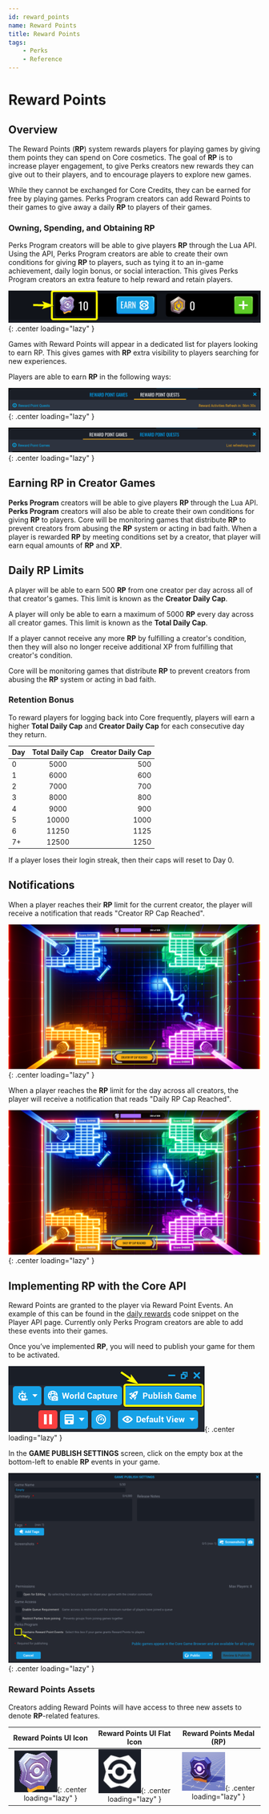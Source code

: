 ```yaml
---
id: reward_points
name: Reward Points
title: Reward Points
tags:
    - Perks
    - Reference
---
```


# Reward Points

## Overview

The Reward Points (**RP**) system rewards players for playing games by giving them points they can spend on Core cosmetics. The goal of **RP** is to increase player engagement, to give Perks creators new rewards they can give out to their players, and to encourage players to explore new games.

While they cannot be exchanged for Core Credits, they can be earned for free by playing games. Perks Program creators can add Reward Points to their games to give away a daily **RP** to players of their games.

### Owning, Spending, and Obtaining RP

Perks Program creators will be able to give players **RP** through the Lua API. Using the API, Perks Program creators are able to create their own conditions for giving **RP** to players, such as tying it to an in-game achievement, daily login bonus, or social interaction. This gives Perks Program creators an extra feature to help reward and retain players.

![RP Wallet](../../img/RewardPointsReference/RP_Wallet.png){: .center loading="lazy" }

Games with Reward Points will appear in a dedicated list for players looking to earn RP. This gives games with **RP** extra visibility to players searching for new experiences.

Players are able to earn **RP** in the following ways:

![RP Quests](../../img/RewardPointsReference/EarnRPTabQuests.png){: .center loading="lazy" }

![RP Games](../../img/RewardPointsReference/EarnRPTab.png){: .center loading="lazy" }

## Earning RP in Creator Games

**Perks Program** creators will be able to give players **RP** through the Lua API. **Perks Program** creators will also be able to create their own conditions for giving **RP** to players. Core will be monitoring games that distribute **RP** to prevent creators from abusing the **RP** system or acting in bad faith. When a player is rewarded **RP** by meeting conditions set by a creator, that player will earn equal amounts of **RP** and **XP**.

## Daily RP Limits

A player will be able to earn 500 **RP** from one creator per day across all of that creator's games. This limit is known as the **Creator Daily Cap**.

A player will only be able to earn a maximum of 5000 **RP** every day across all creator games. This limit is known as the **Total Daily Cap**.

If a player cannot receive any more **RP** by fulfilling a creator's condition, then they will also no longer receive additional XP from fulfilling that creator's condition.

Core will be monitoring games that distribute **RP** to prevent creators from abusing the **RP** system or acting in bad faith.

### Retention Bonus

To reward players for logging back into Core frequently, players will earn a higher **Total Daily Cap** and **Creator Daily Cap** for each consecutive day they return.

| Day | Total Daily Cap | Creator Daily Cap |
| :-- | :-------------: | ----------------: |
| 0   |      5000       |               500 |
| 1   |      6000       |               600 |
| 2   |      7000       |               700 |
| 3   |      8000       |               800 |
| 4   |      9000       |               900 |
| 5   |      10000      |              1000 |
| 6   |      11250      |              1125 |
| 7+  |      12500      |              1250 |

If a player loses their login streak, then their caps will reset to Day 0.

## Notifications

When a player reaches their **RP** limit for the current creator, the player will receive a notification that reads "Creator RP Cap Reached".

![!RP Total Cap Notification](../../img/RewardPointsReference/CreatorCapNotification.png){: .center loading="lazy" }

When a player reaches the **RP** limit for the day across all creators, the player will receive a notification that reads "Daily RP Cap Reached".

![!RP Daily Cap Notification](../../img/RewardPointsReference/DailyCapNotification.png){: .center loading="lazy" }

## Implementing RP with the Core API

Reward Points are granted to the player via Reward Point Events. An example of this can be found in the [daily rewards](../../api/player.md#grantrewardpoints) code snippet on the Player API page. Currently only Perks Program creators are able to add these events into their games.

Once you’ve implemented **RP**, you will need to publish your game for them to be activated.

![Publish Game](../../img/RewardPointsReference/SelectPublishButton.png){: .center loading="lazy" }

In the **GAME PUBLISH SETTINGS** screen, click on the empty box at the bottom-left to enable **RP** events in your game.

![!Enable Reward Points](../../img/RewardPointsReference/EnableRewardPoints.png){: .center loading="lazy" }

### Reward Points Assets

Creators adding Reward Points will have access to three new assets to denote **RP**-related features.

| Reward Points UI Icon | Reward Points UI Flat Icon | Reward Points Medal (RP) |
| :-------------------: | :------------------------: | :----------------------: |
| ![Enable Reward Points](../../img/RewardPointsReference/RPIcon.png){: .center loading="lazy" } | ![Enable Reward Points](../../img/RewardPointsReference/RPFlatIcon.png){: .center loading="lazy" } | ![Enable Reward Points](../../img/RewardPointsReference/RPMedal3D.png){: .center loading="lazy" } |

<!-- (**Perks Program** creators will be able to enable an in-game widget that will allow players to see how much **RP** the player has earned towards the current **Creator Daily Cap**. The dimensions and position of the widget will be modifiable for **Perks Program** creators via the Core game editor. ![!RP Counter Widget](../../img/RewardPointsReference/RPCounter.png){: .center loading="lazy"}) -->
